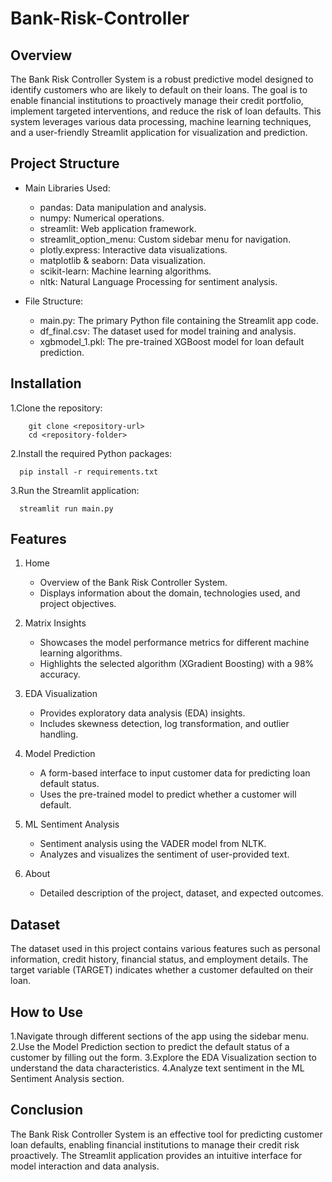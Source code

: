 # Bank-Risk-Controller

## Overview
The Bank Risk Controller System is a robust predictive model designed to identify customers who are likely to default on their loans. The goal is to enable financial institutions to proactively manage their credit portfolio, implement targeted interventions, and reduce the risk of loan defaults. This system leverages various data processing, machine learning techniques, and a user-friendly Streamlit application for visualization and prediction.

## Project Structure

* Main Libraries Used:

  * pandas: Data manipulation and analysis.
  * numpy: Numerical operations.
  * streamlit: Web application framework.
  * streamlit_option_menu: Custom sidebar menu for navigation.
  * plotly.express: Interactive data visualizations.
  * matplotlib & seaborn: Data visualization.
  * scikit-learn: Machine learning algorithms.
  * nltk: Natural Language Processing for sentiment analysis.
    
* File Structure:

  * main.py: The primary Python file containing the Streamlit app code.
  * df_final.csv: The dataset used for model training and analysis.
  * xgbmodel_1.pkl: The pre-trained XGBoost model for loan default prediction.

    
## Installation

  1.Clone the repository:
               
        git clone <repository-url>
        cd <repository-folder>
          
  2.Install the required Python packages:

      pip install -r requirements.txt
      
  3.Run the Streamlit application:
  
      streamlit run main.py
      
## Features

1. Home
   
   * Overview of the Bank Risk Controller System.
   * Displays information about the domain, technologies used, and project objectives.
  
2. Matrix Insights
   
   * Showcases the model performance metrics for different machine learning algorithms.
   * Highlights the selected algorithm (XGradient Boosting) with a 98% accuracy.
  
3. EDA Visualization
   
   * Provides exploratory data analysis (EDA) insights.
   * Includes skewness detection, log transformation, and outlier handling.
  
4. Model Prediction
   
   * A form-based interface to input customer data for predicting loan default status.
   * Uses the pre-trained model to predict whether a customer will default.
  
5. ML Sentiment Analysis
    
   * Sentiment analysis using the VADER model from NLTK.
   * Analyzes and visualizes the sentiment of user-provided text.

6. About
 
   * Detailed description of the project, dataset, and expected outcomes.

## Dataset

The dataset used in this project contains various features such as personal information, credit history, financial status, and employment details. The target variable (TARGET) indicates whether a customer defaulted on their loan.

## How to Use

1.Navigate through different sections of the app using the sidebar menu.
2.Use the Model Prediction section to predict the default status of a customer by filling out the form.
3.Explore the EDA Visualization section to understand the data characteristics.
4.Analyze text sentiment in the ML Sentiment Analysis section.

## Conclusion
The Bank Risk Controller System is an effective tool for predicting customer loan defaults, enabling financial institutions to manage their credit risk proactively. The Streamlit application provides an intuitive interface for model interaction and data analysis.
